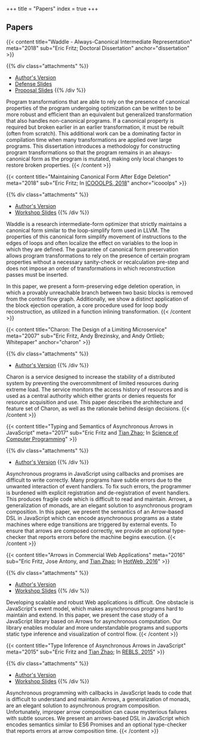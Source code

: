 +++
title = "Papers"
index = true
+++

## Papers

{{< content
    title="Waddle - Always-Canonical Intermediate Representation"
    meta="2018"
    sub="Eric Fritz; Doctoral Dissertation"
    anchor="dissertation"
    >}}

{{% div class="attachments" %}}
* [Author's Version](/assets/papers/Fritz%20-%20Dissertation.pdf)
* [Defense Slides](/assets/papers/Fritz%20-%20PhD%20Defense.pdf)
* [Proposal Slides](/assets/papers/Fritz%20-%20PhD%20Proposal.pdf)
{{% /div %}}

Program transformations that are able to rely on the presence of canonical properties of the program undergoing optimization can be written to be more robust and efficient than an equivalent but generalized transformation that also handles non-canonical programs. If a canonical property is required but broken earlier in an earlier transformation, it must be rebuilt (often from scratch). This additional work can be a dominating factor in compilation time when many transformations are applied over large programs. This dissertation introduces a methodology for constructing program transformations so that the program remains in an always-canonical form as the program is mutated, making only local changes to restore broken properties.
{{< /content >}}

{{< content
    title="Maintaining Canonical Form After Edge Deletion"
    meta="2018"
    sub="Eric Fritz; In [ICOOOLPS, 2018](https://conf.researchr.org/track/ecoop-issta-2018/ICOOOLPS-2018-papers)"
    anchor="icooolps"
    >}}

{{% div class="attachments" %}}
* [Author's Version](/assets/papers/Fritz%20-%20Maintaining%20Canonical%20Form%20After%20Edge%20Deletion.pdf)
* [Workshop Slides](/assets/papers/Fritz%20-%20ICOOOLPS2018.pdf)
{{% /div %}}

Waddle is a research intermediate-form optimizer that strictly maintains a canonical form similar to the loop-simplify form used in LLVM. The properties of this canonical form simplify movement of instructions to the edges of loops and often localize the effect on variables to the loop in which they are defined. The guarantee of canonical form preservation allows program transformations to rely on the presence of certain program properties without a necessary sanity-check or recalculation pre-step and does not impose an order of transformations in which reconstruction passes must be inserted.

In this paper, we present a form-preserving edge deletion operation, in which a provably unreachable branch between two basic blocks is removed from the control flow graph. Additionally, we show a distinct application of the block ejection operation, a core procedure used for loop body reconstruction, as utilized in a function inlining transformation.
{{< /content >}}

{{< content
    title="Charon: The Design of a Limiting Microservice"
    meta="2007"
    sub="Eric Fritz, Andy Brezinsky, and Andy Ortlieb; Whitepaper"
    anchor="charon"
    >}}

{{% div class="attachments" %}}
* [Author's Version](/assets/papers/Fritz%20-%20Charon%20-%20The%20Design%20of%20a%20Limiting%20Microservice.pdf)
{{% /div %}}

Charon is a service designed to increase the stability of a distributed system by preventing the overcommitment of limited resources during extreme load. The service monitors the access history of resources and is used as a central authority which either grants or denies requests for resource acquisition and use. This paper describes the architecture and feature set of Charon, as well as the rationale behind design decisions.
{{< /content >}}

{{< content
    title="Typing and Semantics of Asynchronous Arrows in JavaScript"
    meta="2017"
    sub="Eric Fritz and [Tian Zhao](http://uwm.edu/engineering/people/zhao-ph-d-tian/); In [Science of Computer Programming](https://www.sciencedirect.com/science/article/pii/S0167642317300527)"
    >}}

{{% div class="attachments" %}}
* [Author's Version](/assets/papers/Fritz%20-%20Typing%20and%20Semantics%20of%20Asynchronous%20Arrows%20in%20JavaScript.pdf)
{{% /div %}}

Asynchronous programs in JavaScript using callbacks and promises are difficult to write correctly. Many programs have subtle errors due to the unwanted interaction of event handlers. To fix such errors, the programmer is burdened with explicit registration and de-registration of event handlers. This produces fragile code which is difficult to read and maintain. Arrows, a generalization of monads, are an elegant solution to asynchronous program composition. In this paper, we present the semantics of an Arrow-based DSL in JavaScript which can encode asynchronous programs as a state machines where edge transitions are triggered by external events. To ensure that arrows are composed correctly, we provide an optional type-checker that reports errors before the machine begins execution.
{{< /content >}}

{{< content
    title="Arrows in Commercial Web Applications"
    meta="2016"
    sub="Eric Fritz, Jose Antony, and [Tian Zhao](http://uwm.edu/engineering/people/zhao-ph-d-tian/); In [HotWeb, 2016](http://conferences.computer.org/hotweb2016/)"
    >}}

{{% div class="attachments" %}}
* [Author's Version](/assets/papers/Fritz%20-%20Arrows%20in%20Commercial%20Web%20Applications.pdf)
* [Workshop Slides](/assets/papers/Fritz%20-%20HotWeb2016.pdf)
{{% /div %}}

Developing scalable and robust Web applications is difficult. One obstacle is JavaScript's event model, which makes asynchronous programs hard to maintain and extend. In this paper, we present the case study of a JavaScript library based on Arrows for asynchronous computation. Our library enables modular and more understandable programs and supports static type inference and visualization of control flow.
{{< /content >}}

{{< content
    title="Type Inference of Asynchronous Arrows in JavaScript"
    meta="2015"
    sub="Eric Fritz and [Tian Zhao](http://uwm.edu/engineering/people/zhao-ph-d-tian/); In [REBLS, 2015](http://2015.splashcon.org/track/rebls2015)"
    >}}

{{% div class="attachments" %}}
* [Author's Version](/assets/papers/Fritz%20-%20Type%20Inference%20of%20Asynchronous%20Arrows%20in%20JavaScript.pdf)
* [Workshop Slides](/assets/papers/Fritz%20-%20REBLS2015.pdf)
{{% /div %}}

Asynchronous programming with callbacks in JavaScript leads to code that is difficult to understand and maintain. Arrows, a generalization of monads, are an elegant solution to asynchronous program composition. Unfortunately, improper arrow composition can cause mysterious failures with subtle sources. We present an arrows-based DSL in JavaScript which encodes semantics similar to ES6 Promises and an optional type-checker that reports errors at arrow composition time.
{{< /content >}}
